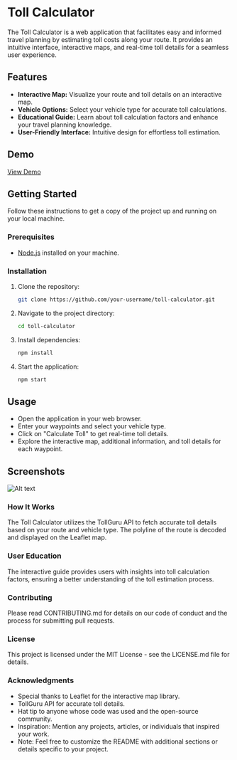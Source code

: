 # Toll Calculator

The Toll Calculator is a web application that facilitates easy and informed travel planning by estimating toll costs along your route. It provides an intuitive interface, interactive maps, and real-time toll details for a seamless user experience.

## Features

- **Interactive Map:** Visualize your route and toll details on an interactive map.
- **Vehicle Options:** Select your vehicle type for accurate toll calculations.
- **Educational Guide:** Learn about toll calculation factors and enhance your travel planning knowledge.
- **User-Friendly Interface:** Intuitive design for effortless toll estimation.

## Demo

[View Demo](IMG1.png) <!-- Add a link to your live demo or a demo video -->

## Getting Started

Follow these instructions to get a copy of the project up and running on your local machine.

### Prerequisites

- [Node.js](https://nodejs.org/) installed on your machine.

### Installation

1. Clone the repository:

   ```bash
   git clone https://github.com/your-username/toll-calculator.git
   

2. Navigate to the project directory:
   ```bash
   cd toll-calculator

3. Install dependencies:
   ```bash
   npm install

4. Start the application:
   ```bash
   npm start

## Usage
- Open the application in your web browser.
- Enter your waypoints and select your vehicle type.
- Click on "Calculate Toll" to get real-time toll details.
- Explore the interactive map, additional information, and toll details for each waypoint.


## Screenshots

![Alt text](IMG1.png)

### How It Works
The Toll Calculator utilizes the TollGuru API to fetch accurate toll details based on your route and vehicle type. The polyline of the route is decoded and displayed on the Leaflet map.

### User Education
The interactive guide provides users with insights into toll calculation factors, ensuring a better understanding of the toll estimation process.

### Contributing
Please read CONTRIBUTING.md for details on our code of conduct and the process for submitting pull requests.

### License
This project is licensed under the MIT License - see the LICENSE.md file for details.

### Acknowledgments
- Special thanks to Leaflet for the interactive map library.
- TollGuru API for accurate toll details.
- Hat tip to anyone whose code was used and the open-source community.
- Inspiration: Mention any projects, articles, or individuals that inspired your work.
- Note: Feel free to customize the README with additional sections or details specific to your project.
